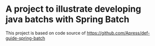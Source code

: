 # A project to illustrate developing java batchs with Spring Batch
This project is based on code source of https://github.com/Apress/def-guide-spring-batch
